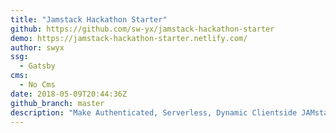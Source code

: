 ```yaml
---
title: "Jamstack Hackathon Starter"
github: https://github.com/sw-yx/jamstack-hackathon-starter 
demo: https://jamstack-hackathon-starter.netlify.com/
author: swyx
ssg:
  - Gatsby
cms:
  - No Cms
date: 2018-05-09T20:44:36Z
github_branch: master
description: "Make Authenticated, Serverless, Dynamic Clientside JAMstack apps with Gatsby + Netlify Dev (Functions + Identity)"
---
```

